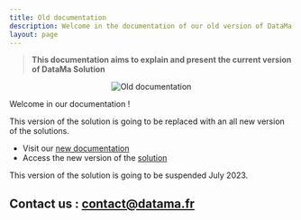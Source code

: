 ```yaml
---
title: Old documentation
description: Welcome in the documentation of our old version of DataMa Solutions.
layout: page
---
```


> **This documentation aims to explain and present the current version of DataMa Solution**

<center><img src="{{site.url}}/{{site.baseurl}}/core_app/images/old_version.jpg" alt="Old documentation" /></center>

Welcome in our documentation !

This version of the solution is going to be replaced with an all new version of the solutions.
- Visit our [new documentation]({{site.url}}/{{site.baseurl}}/core_app/new_docs)
- Access the new version of the [solution](www.app.datama.io)

This version of the solution is going to be suspended July 2023.




## Contact us : contact@datama.fr
